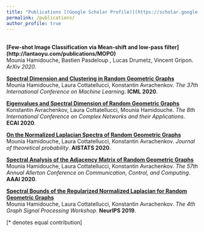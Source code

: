 ```yaml
---
title: "Publications [(Google Scholar Profile)](https://scholar.google.com/citations?user=mMEdVfoAAAAJ&hl=en)"
permalink: /publications/
author_profile: true
---
```

<br>
<b>[Few-shot Image Classification via Mean-shift and low-pass filter](http://lantaoyu.com/publications/MOPO)</b> <br> 
</b>Mounia Hamidouche</b>, Bastien Pasdeloup , Lucas Drumetz, Vincent Gripon.
<i>ArXiv 2020</i>.

<b>[Spectral Dimension and Clustering in Random Geometric Graphs](http://lantaoyu.com/publications/fEBM)</b> <br> 
</b>Mounia Hamidouche</b>, Laura Cottatellucci, Konstantin Avrachenkov.
<i>The 37th International Conference on Machine Learning</i>. <b>ICML 2020</b>.

<b>[Eigenvalues and Spectral Dimension of Random Geometric Graphs](http://lantaoyu.com/publications/VBDA)</b> <br> 
 Konstantin Avrachenkov,  Laura Cottatellucci, </b>Mounia Hamidouche</b>.
<i>The 8th International Conference on Complex Networks and their Applications</i>. <b>ECAI 2020</b>.

<b>[On the Normalized Laplacian Spectra of Random Geometric Graphs](http://lantaoyu.com/publications/TextDR)</b> <br> 
</b>Mounia Hamidouche</b>, Laura Cottatellucci, Konstantin Avrachenkov.
<i>Journal of theoretical probability</i>. <b>AISTATS 2020</b>.

<b>[Spectral Analysis of the Adjacency Matrix of Random Geometric Graphs](http://lantaoyu.com/publications/IABF)</b> <br> 
</b>Mounia Hamidouche</b>, Laura Cottatellucci, Konstantin Avrachenkov.
<i>The 57th Annual Allerton Conference on Communication, Control, and Computing</i>. <b>AAAI 2020</b>.

<b>[Spectral Bounds of the Regularized Normalized Laplacian for Random Geometric Graphs](http://lantaoyu.com/publications/MetaIRL)</b> <br> 
</b>Mounia Hamidouche</b>, Laura Cottatellucci, Konstantin Avrachenkov.
<i>The 4th Graph Signal Processing Workshop</i>. <b>NeurIPS 2019</b>.



[\* denotes equal contribution]
